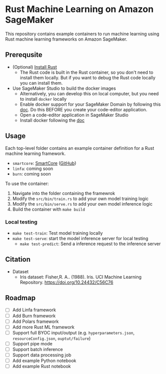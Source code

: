 # Rust Machine Learning on Amazon SageMaker
This repository contains example containers to run machine learning using Rust machine learning frameworks on Amazon SageMaker. 

## Prerequsite
* (Optional) [Install Rust](https://www.rust-lang.org/tools/install)
    * The Rust code is built in the Rust container, so you don't need to install them locally. But if you want to debug the Rust code locally you can install them.
* Use SageMaker Studio to build the docker images
  * Alternatively, you can develop this on local computer, but you need to install `docker` locally
  * Enable docker support for your SageMaker Domain by following this [doc](https://docs.aws.amazon.com/sagemaker/latest/dg/studio-updated-local.html#studio-updated-local-enable). Do this BEFORE you create your code-editor application.
  * Open a code-editor application in SageMaker Studio
  * Install docker following the [doc](https://docs.aws.amazon.com/sagemaker/latest/dg/studio-updated-local.html#studio-updated-local-enable)

## Usage
Each top-level folder contains an example container definition for a Rust machine learning framework.
* `smartcore`: [SmartCore](smartcore/src/bin/train-benchmark.rs) ([GitHub](smartcore/src/bin/train-benchmark.rs))
* `linfa`: coming soon
* `burn`: coming soon

To use the container:
1. Navigate into the folder containing the framewrok
2. Modify the `src/bin/train.rs` to add your own model training logic
3. Modify the `src/bin/serve.rs` to add your own model inference logic
4. Build the container with `make build`

### Local testing
* `make test-train`: Test model training locally
* `make test-serve`: start the model inference server for local testing
  * `make test-predict`: Send a inference request to the inference server

## Citation
* Dataset
  * Iris dataset: Fisher,R. A.. (1988). Iris. UCI Machine Learning Repository. https://doi.org/10.24432/C56C76

## Roadmap
- [ ] Add Linfa framework
- [ ] Add Burn framework
- [ ] Add Polars framework
- [ ] Add more Rust ML framework
- [ ] Support full BYOC input/output (e.g. `hyperparameters.json`, `resourceConfig.json`, `ouptut/failure`)
- [ ] Support pipe mode
- [ ] Support batch inference
- [ ] Support data processing job
- [ ] Add example Python notebook
- [ ] Add example Rust notebook 
